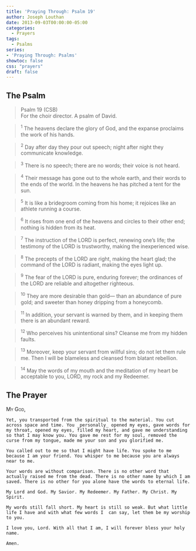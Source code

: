 ```yaml
---
title: 'Praying Through: Psalm 19'
author: Joseph Louthan
date: 2013-09-03T00:00:00-05:00
categories:
  - Prayers
tags:
  - Psalms
series:
- 'Praying Through: Psalms'
showtoc: false
css: "prayers"
draft: false
---
```

## The Psalm

>Psalm 19 (CSB)  
><sup></sup> For the choir director. A psalm of David. 

><sup>1</sup> The heavens declare the glory of God, and the expanse proclaims the work of his hands. 

><sup>2</sup> Day after day they pour out speech; night after night they communicate knowledge. 

><sup>3</sup> There is no speech; there are no words; their voice is not heard. 

><sup>4</sup> Their message has gone out to the whole earth, and their words to the ends of the world. In the heavens he has pitched a tent for the sun. 

><sup>5</sup> It is like a bridegroom coming from his home; it rejoices like an athlete running a course. 

><sup>6</sup> It rises from one end of the heavens and circles to their other end; nothing is hidden from its heat. 

><sup>7</sup> The instruction of the LORD is perfect, renewing one’s life; the testimony of the LORD is trustworthy, making the inexperienced wise. 

><sup>8</sup> The precepts of the LORD are right, making the heart glad; the command of the LORD is radiant, making the eyes light up. 

><sup>9</sup> The fear of the LORD is pure, enduring forever; the ordinances of the LORD are reliable and altogether righteous. 

><sup>10</sup> They are more desirable than gold— than an abundance of pure gold; and sweeter than honey dripping from a honeycomb. 

><sup>11</sup> In addition, your servant is warned by them, and in keeping them there is an abundant reward. 

><sup>12</sup> Who perceives his unintentional sins? Cleanse me from my hidden faults. 

><sup>13</sup> Moreover, keep your servant from willful sins; do not let them rule me. Then I will be blameless and cleansed from blatant rebellion. 

><sup>14</sup> May the words of my mouth and the meditation of my heart be acceptable to you, LORD, my rock and my Redeemer.

## The Prayer

<div style="font-variant: small-caps;">
  My God,
</div>

```text
Yet, you transported from the spiritual to the material. You cut across space and time. You _personally_ opened my eyes, gave words for my throat, opened my eyes, filled my heart, and gave me understanding so that I may know you. You gave me rest for my soul, removed the curse from my tongue, made me your son and you glorified me.

You called out to me so that I might have life. You spoke to me because I am your friend. You whisper to me because you are always near to me.

Your words are without comparison. There is no other word that actually raised me from the dead. There is no other name by which I am saved. There is no other for you alone have the words to eternal life.

My Lord and God. My Savior. My Redeemer. My Father. My Christ. My Spirit.

My words still fall short. My heart is still so weak. But what little life I have and with what few words I  can say, let them be my worship to you.

I love you, Lord. With all that I am, I will forever bless your holy name.

Amen.
```
